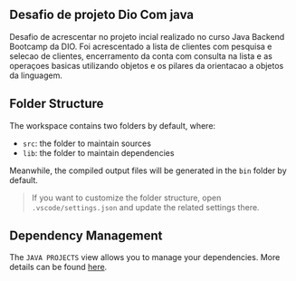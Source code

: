 ## Desafio de projeto Dio Com java

Desafio de acrescentar no projeto incial realizado no curso Java Backend Bootcamp da DIO. Foi acrescentado a lista de clientes com pesquisa e selecao de clientes, encerramento da conta com consulta na lista e as operaçoes basicas utilizando objetos e os pilares da orientacao a objetos da linguagem.

## Folder Structure

The workspace contains two folders by default, where:

- `src`: the folder to maintain sources
- `lib`: the folder to maintain dependencies

Meanwhile, the compiled output files will be generated in the `bin` folder by default.

> If you want to customize the folder structure, open `.vscode/settings.json` and update the related settings there.

## Dependency Management

The `JAVA PROJECTS` view allows you to manage your dependencies. More details can be found [here](https://github.com/microsoft/vscode-java-dependency#manage-dependencies).
